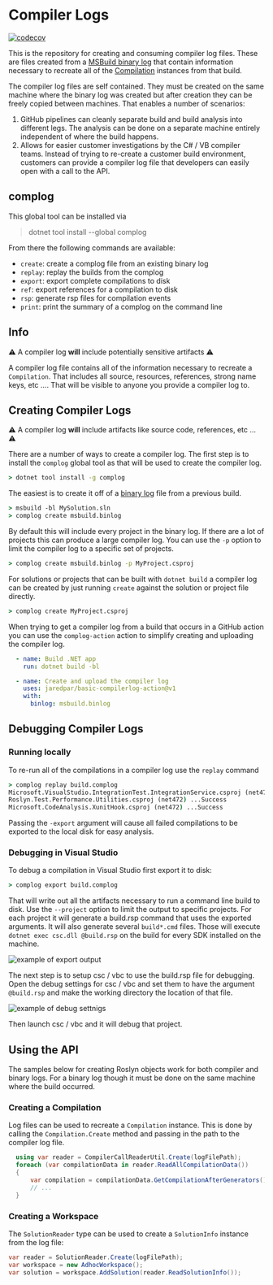 # Compiler Logs

[![codecov](https://codecov.io/gh/jaredpar/complog/graph/badge.svg?token=MIM7Y2JZ5G)](https://codecov.io/gh/jaredpar/complog)

This is the repository for creating and consuming compiler log files. These are files created from a [MSBuild binary log](https://github.com/KirillOsenkov/MSBuildStructuredLog) that contain information necessary to recreate all of the [Compilation](https://docs.microsoft.com/en-us/dotnet/api/microsoft.codeanalysis.compilation?view=roslyn-dotnet-4.2.0) instances from that build. 

The compiler log files are self contained. They must be created on the same machine where the binary log was created but after creation they can be freely copied between machines. That enables a number of scenarios:

1. GitHub pipelines can cleanly separate build and build analysis into different legs. The analysis can be done on a separate machine entirely independent of where the build happens.
1. Allows for easier customer investigations by the C# / VB compiler teams. Instead of trying to re-create a customer build environment, customers can provide a compiler log file that developers can easily open with a call to the API.

## complog

This global tool can be installed via 

> dotnet tool install --global complog

From there the following commands are available:

- `create`: create a complog file from an existing binary log
- `replay`: replay the builds from the complog
- `export`: export complete compilations to disk
- `ref`: export references for a compilation to disk
- `rsp`: generate rsp files for compilation events
- `print`: print the summary of a complog on the command line

## Info
:warning: A compiler log **will** include potentially sensitive artifacts :warning:

A compiler log file contains all of the information necessary to recreate a `Compilation`. That includes all source, resources, references, strong name keys, etc .... That will be visible to anyone you provide a compiler log to.

## Creating Compiler Logs

:warning: A compiler log **will** include artifacts like source code, references, etc ... :warning:

There are a number of ways to create a compiler log. The first step is to install the `complog` global tool as that will be used to create the compiler log.

```cmd
> dotnet tool install -g complog
```

The easiest is to create it off of a [binary log](https://github.com/dotnet/msbuild/blob/main/documentation/wiki/Binary-Log.md) file from a previous build.

```cmd
> msbuild -bl MySolution.sln
> complog create msbuild.binlog
```

By default this will include every project in the binary log. If there are a lot of projects this can produce a large compiler log. You can use the `-p` option to limit the compiler log to a specific set of projects.

```cmd
> complog create msbuild.binlog -p MyProject.csproj
```

For solutions or projects that can be built with `dotnet build` a compiler log can be created by just running `create` against the solution or project file directly.

```cmd
> complog create MyProject.csproj
```

When trying to get a compiler log from a build that occurs in a GitHub action you can use the `complog-action` action to simplify creating and uploading the compiler log.

```yml
  - name: Build .NET app
    run: dotnet build -bl

  - name: Create and upload the compiler log
    uses: jaredpar/basic-compilerlog-action@v1
    with:
      binlog: msbuild.binlog
```

## Debugging Compiler Logs

### Running locally

To re-run all of the compilations in a compiler log use the `replay` command

```cmd
> complog replay build.complog
Microsoft.VisualStudio.IntegrationTest.IntegrationService.csproj (net472) ...Success
Roslyn.Test.Performance.Utilities.csproj (net472) ...Success
Microsoft.CodeAnalysis.XunitHook.csproj (net472) ...Success
```

Passing the `-export` argument will cause all failed compilations to be exported to the local disk for easy analysis.

### Debugging in Visual Studio

To debug a compilation in Visual Studio first export it to disk:

```cmd
> complog export build.complog
```

That will write out all the artifacts necessary to run a command line build to disk. Use the `--project` option to limit the output to specific projects. For each project it will generate a build.rsp command that uses the exported arguments. It will also generate several `build*.cmd` files. Those will execute `dotnet exec csc.dll @build.rsp` on the build for every SDK installed on the machine. 

![example of export output](/docs/images/debug-rsp-1.png)

The next step is to setup csc / vbc to use the build.rsp file for debugging. Open the debug settings for csc / vbc and set them to have the argument `@build.rsp` and make the working directory the location of that file.

![example of debug settnigs](/docs/images/debug-rsp-2.png)

Then launch csc / vbc and it will debug that project.

## Using the API

The samples below for creating Roslyn objects work for both compiler and binary logs. For a binary log though it must be done on the same machine where the build occurred.

### Creating a Compilation

Log files can be used to recreate a `Compilation` instance. This is done by calling the `Compilation.Create` method and passing in the path to the compiler log file.

```csharp
  using var reader = CompilerCallReaderUtil.Create(logFilePath);
  foreach (var compilationData in reader.ReadAllCompilationData())
  {
      var compilation = compilationData.GetCompilationAfterGenerators();
      // ...
  }
```

### Creating a Workspace

The `SolutionReader` type can be used to create a `SolutionInfo` instance from the log file:

```csharp
var reader = SolutionReader.Create(logFilePath);
var workspace = new AdhocWorkspace();
var solution = workspace.AddSolution(reader.ReadSolutionInfo());
```
